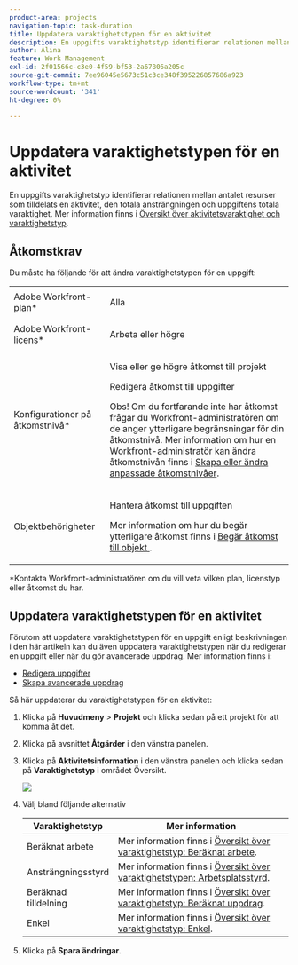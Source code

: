 ```yaml
---
product-area: projects
navigation-topic: task-duration
title: Uppdatera varaktighetstypen för en aktivitet
description: En uppgifts varaktighetstyp identifierar relationen mellan antalet resurser som tilldelats en aktivitet, den totala ansträngningen och uppgiftens totala varaktighet. Mer information finns i Översikt över aktivitetsvaraktighet och varaktighetstyp.
author: Alina
feature: Work Management
exl-id: 2f01566c-c3e0-4f59-bf53-2a67806a205c
source-git-commit: 7ee96045e5673c51c3ce348f395226857686a923
workflow-type: tm+mt
source-wordcount: '341'
ht-degree: 0%

---
```


# Uppdatera varaktighetstypen för en aktivitet

En uppgifts varaktighetstyp identifierar relationen mellan antalet resurser som tilldelats en aktivitet, den totala ansträngningen och uppgiftens totala varaktighet. Mer information finns i [Översikt över aktivitetsvaraktighet och varaktighetstyp](../../../manage-work/tasks/taskdurtn/task-duration-and-duration-type.md).

## Åtkomstkrav

Du måste ha följande för att ändra varaktighetstypen för en uppgift:

<table style="table-layout:auto"> 
 <col> 
 <col> 
 <tbody> 
  <tr> 
   <td role="rowheader">Adobe Workfront-plan*</td> 
   <td> <p>Alla </p> </td> 
  </tr> 
  <tr> 
   <td role="rowheader">Adobe Workfront-licens*</td> 
   <td> <p>Arbeta eller högre</p> </td> 
  </tr> 
  <tr> 
   <td role="rowheader">Konfigurationer på åtkomstnivå*</td> 
   <td> <p>Visa eller ge högre åtkomst till projekt</p> <p>Redigera åtkomst till uppgifter</p> <p>Obs! Om du fortfarande inte har åtkomst frågar du Workfront-administratören om de anger ytterligare begränsningar för din åtkomstnivå. Mer information om hur en Workfront-administratör kan ändra åtkomstnivån finns i <a href="../../../administration-and-setup/add-users/configure-and-grant-access/create-modify-access-levels.md" class="MCXref xref">Skapa eller ändra anpassade åtkomstnivåer</a>.</p> </td> 
  </tr> 
  <tr> 
   <td role="rowheader">Objektbehörigheter</td> 
   <td> <p>Hantera åtkomst till uppgiften </p> <p>Mer information om hur du begär ytterligare åtkomst finns i <a href="../../../workfront-basics/grant-and-request-access-to-objects/request-access.md" class="MCXref xref">Begär åtkomst till objekt </a>.</p> </td> 
  </tr> 
 </tbody> 
</table>

&#42;Kontakta Workfront-administratören om du vill veta vilken plan, licenstyp eller åtkomst du har.

## Uppdatera varaktighetstypen för en aktivitet

Förutom att uppdatera varaktighetstypen för en uppgift enligt beskrivningen i den här artikeln kan du även uppdatera varaktighetstypen när du redigerar en uppgift eller när du gör avancerade uppdrag. Mer information finns i:

* [Redigera uppgifter](../../../manage-work/tasks/manage-tasks/edit-tasks.md)
* [Skapa avancerade uppdrag](../../../manage-work/tasks/assign-tasks/create-advanced-assignments.md)

Så här uppdaterar du varaktighetstypen för en aktivitet:

1. Klicka på **Huvudmeny** > **Projekt** och klicka sedan på ett projekt för att komma åt det.
1. Klicka på avsnittet **Åtgärder** i den vänstra panelen.
1. Klicka på **Aktivitetsinformation** i den vänstra panelen och klicka sedan på **Varaktighetstyp** i området Översikt.

   ![](assets/duration-type-all-options-on-overview-350x155.png)

1. Välj bland följande alternativ

   | Varaktighetstyp | Mer information |
   |---|---|
   | Beräknat arbete | Mer information finns i [Översikt över varaktighetstyp: Beräknat arbete](../../../manage-work/tasks/taskdurtn/calculated-work.md). |
   | Ansträngningsstyrd | Mer information finns i [Översikt över varaktighetstypen: Arbetsplatsstyrd](../../../manage-work/tasks/taskdurtn/effort-driven.md). |
   | Beräknad tilldelning | Mer information finns i [Översikt över varaktighetstyp: Beräknat uppdrag](../../../manage-work/tasks/taskdurtn/calculated-assignment.md). |
   | Enkel | Mer information finns i [Översikt över varaktighetstyp: Enkel](../../../manage-work/tasks/taskdurtn/simple-duration-type.md). |

1. Klicka på **Spara ändringar**.
